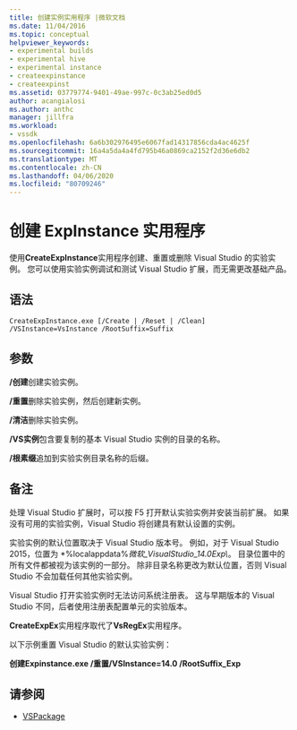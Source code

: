 ```yaml
---
title: 创建实例实用程序 |微软文档
ms.date: 11/04/2016
ms.topic: conceptual
helpviewer_keywords:
- experimental builds
- experimental hive
- experimental instance
- createexpinstance
- createexpinst
ms.assetid: 03779774-9401-49ae-997c-0c3ab25ed0d5
author: acangialosi
ms.author: anthc
manager: jillfra
ms.workload:
- vssdk
ms.openlocfilehash: 6a6b302976495e6067fad14317856cda4ac4625f
ms.sourcegitcommit: 16a4a5da4a4fd795b46a0869ca2152f2d36e6db2
ms.translationtype: MT
ms.contentlocale: zh-CN
ms.lasthandoff: 04/06/2020
ms.locfileid: "80709246"
---
```

# <a name="createexpinstance-utility"></a>创建 ExpInstance 实用程序
使用**CreateExpInstance**实用程序创建、重置或删除 Visual Studio 的实验实例。 您可以使用实验实例调试和测试 Visual Studio 扩展，而无需更改基础产品。

## <a name="syntax"></a>语法

```
CreateExpInstance.exe [/Create | /Reset | /Clean] /VSInstance=VsInstance /RootSuffix=Suffix
```

## <a name="parameters"></a>参数
 **/创建**创建实验实例。

 **/重置**删除实验实例，然后创建新实例。

 **/清洁**删除实验实例。

 **/VS实例**包含要复制的基本 Visual Studio 实例的目录的名称。

 **/根素缀**追加到实验实例目录名称的后缀。

## <a name="remarks"></a>备注
 处理 Visual Studio 扩展时，可以按 F5 打开默认实验实例并安装当前扩展。 如果没有可用的实验实例，Visual Studio 将创建具有默认设置的实例。

 实验实例的默认位置取决于 Visual Studio 版本号。 例如，对于 Visual Studio 2015，位置为 *%localappdata%*微软_VisualStudio_14.0Exp\\*。 目录位置中的所有文件都被视为该实例的一部分。 除非目录名称更改为默认位置，否则 Visual Studio 不会加载任何其他实验实例。

 Visual Studio 打开实验实例时无法访问系统注册表。 这与早期版本的 Visual Studio 不同，后者使用注册表配置单元的实验版本。

 **CreateExpEx**实用程序取代了**VsRegEx**实用程序。

 以下示例重置 Visual Studio 的默认实验实例：

 **创建Expinstance.exe /重置/VSInstance=14.0 /RootSuffix_Exp**

## <a name="see-also"></a>请参阅
- [VSPackage](../../extensibility/internals/vspackages.md)

